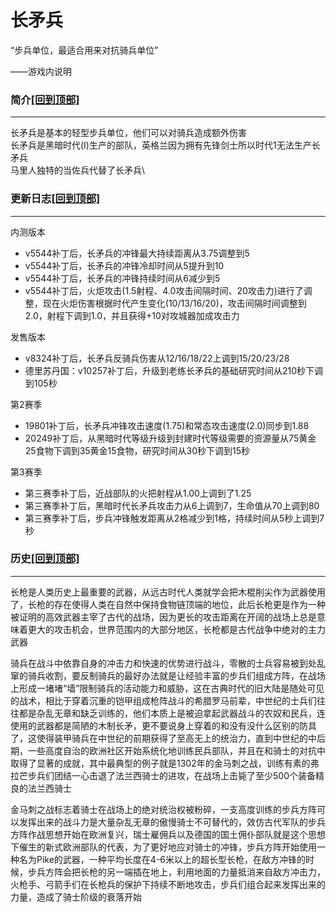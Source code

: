 # 长矛兵

“步兵单位，最适合用来对抗骑兵单位”

——游戏内说明

### 简介[\[回到顶部\]](broken-reference) <a href="#jia" id="jia"></a>

***

长矛兵是基本的轻型步兵单位，他们可以对骑兵造成额外伤害\
长矛兵是黑暗时代(I)生产的部队，英格兰因为拥有先锋剑士所以时代1无法生产长矛兵\
马里人独特的当佐兵代替了长矛兵\


### 更新日志[\[回到顶部\]](broken-reference) <a href="#change" id="change"></a>

***

内测版本

* v5544补丁后，长矛兵的冲锋最大持续距离从3.75调整到5
* v5544补丁后，长矛兵的冲锋冷却时间从5提升到10
* v5544补丁后，长矛兵的冲锋持续时间从6减少到5
* v5544补丁后，火炬攻击(1.5射程、4.0攻击间隔时间、20攻击力)进行了调整，现在火炬伤害根据时代产生变化(10/13/16/20)，攻击间隔时间调整到2.0，射程下调到1.0，并且获得+10对攻城器加成攻击力

发售版本

* v8324补丁后，长矛兵反骑兵伤害从12/16/18/22上调到15/20/23/28
* 德里苏丹国：v10257补丁后，升级到老练长矛兵的基础研究时间从210秒下调到105秒

第2赛季

* 19801补丁后，长矛兵冲锋攻击速度(1.75)和常态攻击速度(2.0)同步到1.88
* 20249补丁后，从黑暗时代等级升级到封建时代等级需要的资源量从75黄金25食物下调到35黄金15食物，研究时间从30秒下调到15秒

第3赛季

* 第三赛季补丁后，近战部队的火把射程从1.00上调到了1.25
* 第三赛季补丁后，黑暗时代长矛兵攻击力从6上调到7，生命值从70上调到80
* 第三赛季补丁后，步兵冲锋触发距离从2格减少到1格，持续时间从5秒上调到7秒

### 历史[\[回到顶部\]](broken-reference) <a href="#relk" id="relk"></a>

***

长枪是人类历史上最重要的武器，从远古时代人类就学会把木棍削尖作为武器使用了，长枪的存在使得人类在自然中保持食物链顶端的地位，此后长枪更是作为一种被证明的高效武器主宰了古代的战场，因为更长的攻击距离在开阔的战场上总是意味着更大的攻击机会，世界范围内的大部分地区，长枪都是古代战争中绝对的主力武器

骑兵在战斗中依靠自身的冲击力和快速的优势进行战斗，零散的士兵容易被到处乱窜的骑兵收割，要反制骑兵的最好办法就是让经验丰富的步兵们组成方阵，在战场上形成一堵堵“墙”限制骑兵的活动能力和威胁，这在古典时代的旧大陆是随处可见的战术，相比于穿着沉重的铠甲组成枪阵战斗的希腊罗马前辈，中世纪的士兵们往往都是杂乱无章和缺乏训练的，他们本质上是被迫拿起武器战斗的农奴和民兵，连使用的武器都是简陋的木制长矛，更不要说身上穿着的和没有没什么区别的防具了，这使得装甲骑兵在中世纪的前期获得了至高无上的统治力，直到中世纪的中后期，一些高度自治的欧洲社区开始系统化地训练民兵部队，并且在和骑士的对抗中取得了显著的成就，其中最典型的例子就是1302年的金马刺之战，训练有素的弗拉芒步兵们团结一心击退了法兰西骑士的进攻，在战场上击毙了至少500个装备精良的法兰西骑士

金马刺之战标志着骑士在战场上的绝对统治权被粉碎，一支高度训练的步兵方阵可以发挥出来的战斗力是大量杂乱无章的傲慢骑士不可替代的，效仿古代军队的步兵方阵作战思想开始在欧洲复兴，瑞士雇佣兵以及德国的国土佣仆部队就是这个思想下催生的新式欧洲部队的代表，为了更好地应对骑士的冲锋，步兵方阵开始使用一种名为Pike的武器，一种平均长度在4-6米以上的超长型长枪，在敌方冲锋的时候，步兵方阵会把长枪的另一端插在地上，利用地面的力量抵消来自敌方冲击力，火枪手、弓箭手们在长枪兵的保护下持续不断地攻击，步兵们组合起来发挥出来的力量，造成了骑士阶级的衰落开始
